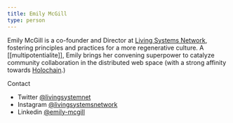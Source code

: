 ```yaml
---
title: Emily McGill
type: person
---
```


Emily McGill is a co-founder and Director at [Living Systems Network](https://livingsystemsnetwork.ca), fostering principles and practices for a more regenerative culture. A [[multipotentialite]], Emily brings her convening superpower to catalyze community collaboration in the distributed web space (with a strong affinity towards [Holochain](https://www.holochain.org/).)

Contact
* Twitter [@livingsystemnet](https://twitter.com/livingsystemnet)
* Instagram [@livingsystemsnetwork](https://www.instagram.com/livingsystemsnetwork)
* Linkedin [@emily-mcgill](https://www.linkedin.com/in/emily-mcgill)
